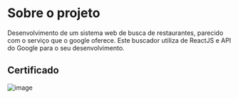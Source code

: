 # Sobre o projeto

Desenvolvimento de um sistema web de busca de restaurantes, parecido com o serviço que o google oferece. 
Este buscador utiliza de ReactJS e API do Google para o seu desenvolvimento.

## Certificado
![image](https://user-images.githubusercontent.com/74268252/146240291-99010755-9202-4508-a1b0-64bdc986d42e.png)
